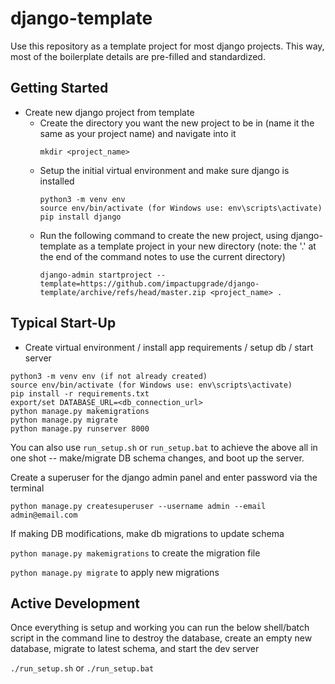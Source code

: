# django-template
Use this repository as a template project for most django projects. This way, most of the boilerplate details are pre-filled and standardized.

## Getting Started

- Create new django project from template
  - Create the directory you want the new project to be in (name it the same as your project name) and navigate into it
    ```
    mkdir <project_name>
    ```
  - Setup the initial virtual environment and make sure django is installed
    ```
    python3 -m venv env
    source env/bin/activate (for Windows use: env\scripts\activate)
    pip install django
    ```
  - Run the following command to create the new project, using django-template as a template project in your new directory (note: the '.' at the end of the command notes to use the current directory)
    ```
    django-admin startproject --template=https://github.com/impactupgrade/django-template/archive/refs/head/master.zip <project_name> .
    ```

## Typical Start-Up
- Create virtual environment / install app requirements / setup db / start server

```
python3 -m venv env (if not already created)
source env/bin/activate (for Windows use: env\scripts\activate)
pip install -r requirements.txt
export/set DATABASE_URL=<db_connection_url>
python manage.py makemigrations
python manage.py migrate
python manage.py runserver 8000
```

You can also use `run_setup.sh` or `run_setup.bat` to achieve the above all in one shot -- make/migrate DB schema 
changes, and boot up the server.

Create a superuser for the django admin panel and enter password via the terminal

`python manage.py createsuperuser --username admin --email admin@email.com`

If making DB modifications, make db migrations to update schema

`python manage.py makemigrations` to create the migration file

`python manage.py migrate` to apply new migrations

## Active Development

Once everything is setup and working you can run the below shell/batch script in the
command line to destroy the database, create an empty new database, migrate to
latest schema, and start the dev server

`./run_setup.sh` or `./run_setup.bat`
